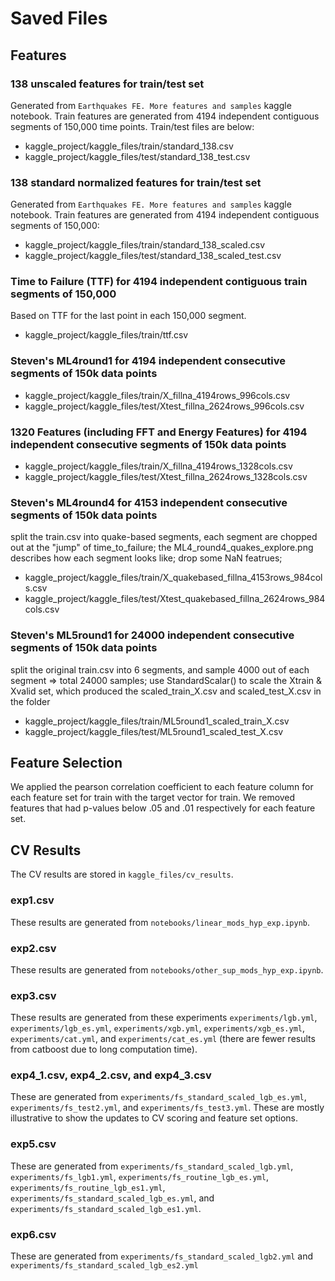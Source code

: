 # Saved Files

## Features

### 138 unscaled features for train/test set 
Generated from `Earthquakes FE. More features and samples` kaggle notebook. Train features are generated from 4194 independent contiguous segments of 150,000 time points. Train/test files are below:
- kaggle_project/kaggle_files/train/standard_138.csv
- kaggle_project/kaggle_files/test/standard_138_test.csv

### 138 standard normalized features for train/test set 
Generated from `Earthquakes FE. More features and samples` kaggle notebook. Train features are generated from 4194 independent contiguous segments of 150,000:
- kaggle_project/kaggle_files/train/standard_138_scaled.csv
- kaggle_project/kaggle_files/test/standard_138_scaled_test.csv

### Time to Failure (TTF) for 4194 independent contiguous train segments of 150,000 
Based on TTF for the last point in each 150,000 segment.
- kaggle_project/kaggle_files/train/ttf.csv

### Steven's ML4round1 for 4194 independent consecutive segments of 150k data points
- kaggle_project/kaggle_files/train/X_fillna_4194rows_996cols.csv
- kaggle_project/kaggle_files/test/Xtest_fillna_2624rows_996cols.csv

### 1320 Features (including FFT and Energy Features) for 4194 independent consecutive segments of 150k data points
- kaggle_project/kaggle_files/train/X_fillna_4194rows_1328cols.csv
- kaggle_project/kaggle_files/test/Xtest_fillna_2624rows_1328cols.csv

### Steven's ML4round4 for 4153 independent consecutive segments of 150k data points
split the train.csv into quake-based segments, each segment are chopped out at the "jump" of time_to_failure; 
the ML4_round4_quakes_explore.png describes how each segment looks like;
drop some NaN featrues; 
- kaggle_project/kaggle_files/train/X_quakebased_fillna_4153rows_984cols.csv
- kaggle_project/kaggle_files/test/Xtest_quakebased_fillna_2624rows_984cols.csv

### Steven's ML5round1 for 24000 independent consecutive segments of 150k data points
split the original train.csv into 6 segments, and sample 4000 out of each segment => total 24000 samples; 
use StandardScalar() to scale the Xtrain & Xvalid set, which produced the scaled_train_X.csv and scaled_test_X.csv in the folder

- kaggle_project/kaggle_files/train/ML5round1_scaled_train_X.csv
- kaggle_project/kaggle_files/test/ML5round1_scaled_test_X.csv

## Feature Selection

We applied the pearson correlation coefficient to each feature column for each feature set for train with the target vector for train. We removed features that had p-values below .05 and .01 respectively for each feature set.


## CV Results

The CV results are stored in `kaggle_files/cv_results`.

### exp1.csv

These results are generated from `notebooks/linear_mods_hyp_exp.ipynb`.

### exp2.csv

These results are generated from `notebooks/other_sup_mods_hyp_exp.ipynb`.

### exp3.csv

These results are generated from these experiments `experiments/lgb.yml`, `experiments/lgb_es.yml`, `experiments/xgb.yml`, `experiments/xgb_es.yml`, `experiments/cat.yml`, and `experiments/cat_es.yml` (there are fewer results from catboost due to long computation time).

### exp4_1.csv, exp4_2.csv, and exp4_3.csv

These are generated from `experiments/fs_standard_scaled_lgb_es.yml`, `experiments/fs_test2.yml`, and `experiments/fs_test3.yml`. These are mostly illustrative to show the updates to CV scoring and feature set options.

### exp5.csv

These are generated from `experiments/fs_standard_scaled_lgb.yml`, `experiments/fs_lgb1.yml`, `experiments/fs_routine_lgb_es.yml`, `experiments/fs_routine_lgb_es1.yml`, `experiments/fs_standard_scaled_lgb_es.yml`, and `experiments/fs_standard_scaled_lgb_es1.yml`. 

### exp6.csv

These are generated from `experiments/fs_standard_scaled_lgb2.yml` and `experiments/fs_standard_scaled_lgb_es2.yml`